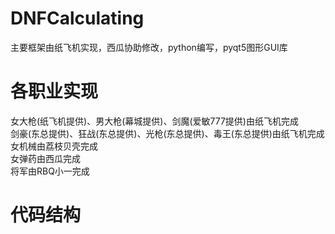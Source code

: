 # DNFCalculating

主要框架由纸飞机实现，西瓜协助修改，python编写，pyqt5图形GUI库<br>


# 各职业实现
女大枪(纸飞机提供)、男大枪(幕城提供)、剑魔(爱敏777提供)由纸飞机完成<br>
剑豪(东总提供)、狂战(东总提供)、光枪(东总提供)、毒王(东总提供)由纸飞机完成<br>
女机械由荔枝贝壳完成<br>
女弹药由西瓜完成<br>
将军由RBQ小一完成<br>

# 代码结构
